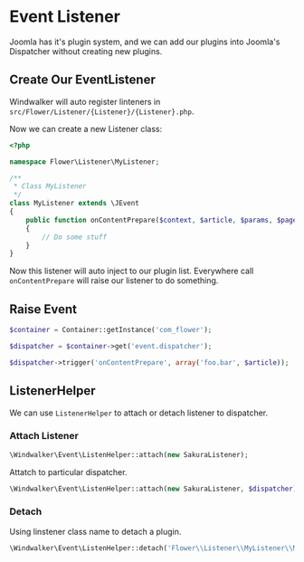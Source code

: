 # Event Listener

Joomla has it's plugin system, and we can add our plugins into Joomla's Dispatcher without creating new plugins.

## Create Our EventListener

Windwalker will auto register linteners in `src/Flower/Listener/{Listener}/{Listener}.php`.

Now we can create a new Listener class:

``` php
<?php

namespace Flower\Listener\MyListener;

/**
 * Class MyListener
 */
class MyListener extends \JEvent
{
	public function onContentPrepare($context, $article, $params, $page = 0)
	{
		// Do some stuff
	}
}
```

Now this listener will auto inject to our plugin list. Everywhere call `onContentPrepare` will raise our listener to do something.

## Raise Event

``` php
$container = Container::getInstance('com_flower');

$dispatcher = $container->get('event.dispatcher');

$dispatcher->trigger('onContentPrepare', array('foo.bar', $article));
```

## ListenerHelper

We can use `ListenerHelper` to attach or detach listener to dispatcher.

### Attach Listener

``` php
\Windwalker\Event\ListenHelper::attach(new SakuraListener);
```

Attatch to particular dispatcher.

``` php
\Windwalker\Event\ListenHelper::attach(new SakuraListener, $dispatcher);
```

### Detach

Using linstener class name to detach a plugin.

``` php
\Windwalker\Event\ListenHelper::detach('Flower\\Listener\\MyListener\\MyListener');
```

